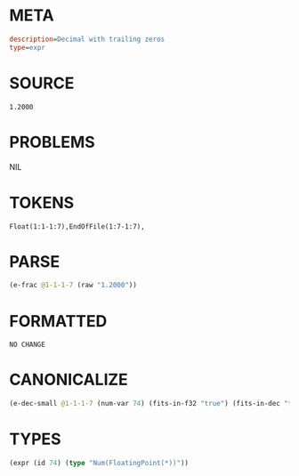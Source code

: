 # META
~~~ini
description=Decimal with trailing zeros
type=expr
~~~
# SOURCE
~~~roc
1.2000
~~~
# PROBLEMS
NIL
# TOKENS
~~~zig
Float(1:1-1:7),EndOfFile(1:7-1:7),
~~~
# PARSE
~~~clojure
(e-frac @1-1-1-7 (raw "1.2000"))
~~~
# FORMATTED
~~~roc
NO CHANGE
~~~
# CANONICALIZE
~~~clojure
(e-dec-small @1-1-1-7 (num-var 74) (fits-in-f32 "true") (fits-in-dec "true") (numerator "12000") (denominator-power-of-ten "4") (value "1.2") (id 74))
~~~
# TYPES
~~~clojure
(expr (id 74) (type "Num(FloatingPoint(*))"))
~~~